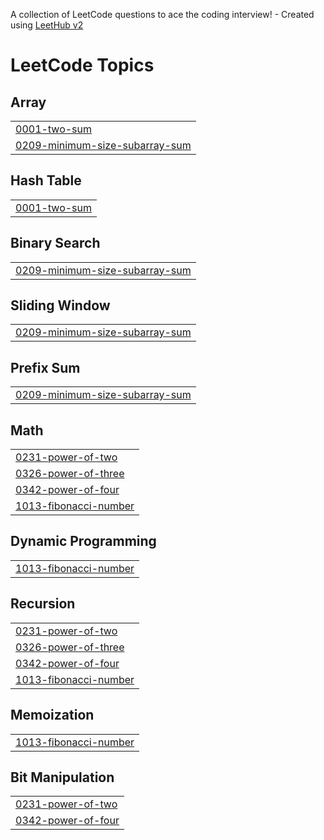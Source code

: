 A collection of LeetCode questions to ace the coding interview! - Created using [LeetHub v2](https://github.com/arunbhardwaj/LeetHub-2.0)
<!---LeetCode Topics Start-->
# LeetCode Topics
## Array
|  |
| ------- |
| [0001-two-sum](https://github.com/harshils20/LeetCode/tree/master/0001-two-sum) |
| [0209-minimum-size-subarray-sum](https://github.com/harshils20/LeetCode/tree/master/0209-minimum-size-subarray-sum) |
## Hash Table
|  |
| ------- |
| [0001-two-sum](https://github.com/harshils20/LeetCode/tree/master/0001-two-sum) |
## Binary Search
|  |
| ------- |
| [0209-minimum-size-subarray-sum](https://github.com/harshils20/LeetCode/tree/master/0209-minimum-size-subarray-sum) |
## Sliding Window
|  |
| ------- |
| [0209-minimum-size-subarray-sum](https://github.com/harshils20/LeetCode/tree/master/0209-minimum-size-subarray-sum) |
## Prefix Sum
|  |
| ------- |
| [0209-minimum-size-subarray-sum](https://github.com/harshils20/LeetCode/tree/master/0209-minimum-size-subarray-sum) |
## Math
|  |
| ------- |
| [0231-power-of-two](https://github.com/harshils20/LeetCode/tree/master/0231-power-of-two) |
| [0326-power-of-three](https://github.com/harshils20/LeetCode/tree/master/0326-power-of-three) |
| [0342-power-of-four](https://github.com/harshils20/LeetCode/tree/master/0342-power-of-four) |
| [1013-fibonacci-number](https://github.com/harshils20/LeetCode/tree/master/1013-fibonacci-number) |
## Dynamic Programming
|  |
| ------- |
| [1013-fibonacci-number](https://github.com/harshils20/LeetCode/tree/master/1013-fibonacci-number) |
## Recursion
|  |
| ------- |
| [0231-power-of-two](https://github.com/harshils20/LeetCode/tree/master/0231-power-of-two) |
| [0326-power-of-three](https://github.com/harshils20/LeetCode/tree/master/0326-power-of-three) |
| [0342-power-of-four](https://github.com/harshils20/LeetCode/tree/master/0342-power-of-four) |
| [1013-fibonacci-number](https://github.com/harshils20/LeetCode/tree/master/1013-fibonacci-number) |
## Memoization
|  |
| ------- |
| [1013-fibonacci-number](https://github.com/harshils20/LeetCode/tree/master/1013-fibonacci-number) |
## Bit Manipulation
|  |
| ------- |
| [0231-power-of-two](https://github.com/harshils20/LeetCode/tree/master/0231-power-of-two) |
| [0342-power-of-four](https://github.com/harshils20/LeetCode/tree/master/0342-power-of-four) |
<!---LeetCode Topics End-->